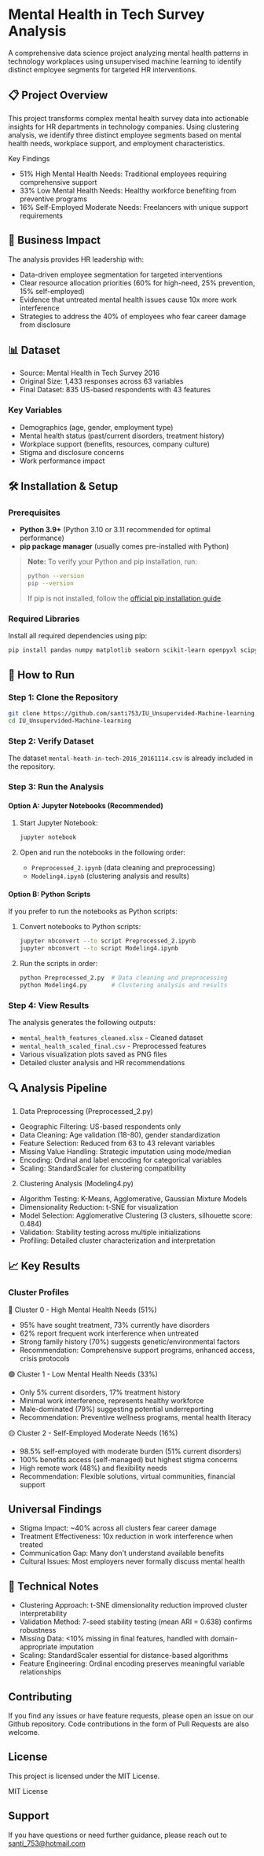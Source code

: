 # Mental Health in Tech Survey Analysis

A comprehensive data science project analyzing mental health patterns in technology workplaces using unsupervised machine learning to identify distinct employee segments for targeted HR interventions.

## 📋 Project Overview

This project transforms complex mental health survey data into actionable insights for HR departments in technology companies. Using clustering analysis, we identify three distinct employee segments based on mental health needs, workplace support, and employment characteristics.

Key Findings

- 51% High Mental Health Needs: Traditional employees requiring comprehensive support
- 33% Low Mental Health Needs: Healthy workforce benefiting from preventive programs
- 16% Self-Employed Moderate Needs: Freelancers with unique support requirements

## 🎯 Business Impact

The analysis provides HR leadership with:

- Data-driven employee segmentation for targeted interventions
- Clear resource allocation priorities (60% for high-need, 25% prevention, 15% self-employed)
- Evidence that untreated mental health issues cause 10x more work interference
- Strategies to address the 40% of employees who fear career damage from disclosure

## 📊 Dataset

- Source: Mental Health in Tech Survey 2016
- Original Size: 1,433 responses across 63 variables
- Final Dataset: 835 US-based respondents with 43 features

### Key Variables

- Demographics (age, gender, employment type)
- Mental health status (past/current disorders, treatment history)
- Workplace support (benefits, resources, company culture)
- Stigma and disclosure concerns
- Work performance impact

## 🛠️ Installation & Setup

### Prerequisites

- **Python 3.9+** (Python 3.10 or 3.11 recommended for optimal performance)
- **pip package manager** (usually comes pre-installed with Python)

> **Note:** To verify your Python and pip installation, run:
> ```bash
> python --version
> pip --version
> ```
> If pip is not installed, follow the [official pip installation guide](https://pip.pypa.io/en/stable/installation/).

### Required Libraries

Install all required dependencies using pip:

```bash
pip install pandas numpy matplotlib seaborn scikit-learn openpyxl scipy
```

## 🚀 How to Run

### Step 1: Clone the Repository

```bash
git clone https://github.com/santi753/IU_Unsupervided-Machine-learning.git
cd IU_Unsupervided-Machine-learning
```

### Step 2: Verify Dataset

The dataset `mental-heath-in-tech-2016_20161114.csv` is already included in the repository.

### Step 3: Run the Analysis

#### Option A: Jupyter Notebooks (Recommended)

1. Start Jupyter Notebook:
   ```bash
   jupyter notebook
   ```

2. Open and run the notebooks in the following order:
   - `Preprocessed_2.ipynb` (data cleaning and preprocessing)
   - `Modeling4.ipynb` (clustering analysis and results)

#### Option B: Python Scripts

If you prefer to run the notebooks as Python scripts:

1. Convert notebooks to Python scripts:
   ```bash
   jupyter nbconvert --to script Preprocessed_2.ipynb
   jupyter nbconvert --to script Modeling4.ipynb
   ```

2. Run the scripts in order:
   ```bash
   python Preprocessed_2.py  # Data cleaning and preprocessing
   python Modeling4.py       # Clustering analysis and results
   ```

### Step 4: View Results

The analysis generates the following outputs:

- `mental_health_features_cleaned.xlsx` - Cleaned dataset
- `mental_health_scaled_final.csv` - Preprocessed features  
- Various visualization plots saved as PNG files
- Detailed cluster analysis and HR recommendations

## 🔍 Analysis Pipeline

1. Data Preprocessing (Preprocessed_2.py)

- Geographic Filtering: US-based respondents only
- Data Cleaning: Age validation (18-80), gender standardization
- Feature Selection: Reduced from 63 to 43 relevant variables
- Missing Value Handling: Strategic imputation using mode/median
- Encoding: Ordinal and label encoding for categorical variables
- Scaling: StandardScaler for clustering compatibility

2. Clustering Analysis (Modeling4.py)

- Algorithm Testing: K-Means, Agglomerative, Gaussian Mixture Models
- Dimensionality Reduction: t-SNE for visualization
- Model Selection: Agglomerative Clustering (3 clusters, silhouette score: 0.484)
- Validation: Stability testing across multiple initializations
- Profiling: Detailed cluster characterization and interpretation

## 📈 Key Results

### Cluster Profiles

🔴 Cluster 0 - High Mental Health Needs (51%)

- 95% have sought treatment, 73% currently have disorders
- 62% report frequent work interference when untreated
- Strong family history (70%) suggests genetic/environmental factors
- Recommendation: Comprehensive support programs, enhanced access, crisis protocols

🟢 Cluster 1 - Low Mental Health Needs (33%)

- Only 5% current disorders, 17% treatment history
- Minimal work interference, represents healthy workforce
- Male-dominated (79%) suggesting potential underreporting
- Recommendation: Preventive wellness programs, mental health literacy

🟡 Cluster 2 - Self-Employed Moderate Needs (16%)

- 98.5% self-employed with moderate burden (51% current disorders)
- 100% benefits access (self-managed) but highest stigma concerns
- High remote work (48%) and flexibility needs
- Recommendation: Flexible solutions, virtual communities, financial support

## Universal Findings

- Stigma Impact: ~40% across all clusters fear career damage
- Treatment Effectiveness: 10x reduction in work interference when treated
- Communication Gap: Many don't understand available benefits
- Cultural Issues: Most employers never formally discuss mental health

## 🔧 Technical Notes

- Clustering Approach: t-SNE dimensionality reduction improved cluster interpretability
- Validation Method: 7-seed stability testing (mean ARI = 0.638) confirms robustness
- Missing Data: <10% missing in final features, handled with domain-appropriate imputation
- Scaling: StandardScaler essential for distance-based algorithms
- Feature Engineering: Ordinal encoding preserves meaningful variable relationships

## Contributing

If you find any issues or have feature requests, please open an issue on our Github repository. 
Code contributions in the form of Pull Requests are also welcome. 

## License

This project is licensed under the MIT License.

MIT License

## Support

If you have questions or need further guidance, please reach out to santi_753@hotmail.com

